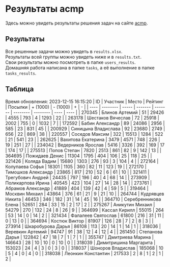 # Результаты acmp
Здесь можно увидеть результаты решения задач на сайте [acmp](https://acmp.ru). 

## Результаты
Все решенные задачи можно увидеть в `results.xlsx`.  
Результаты всей группы можно увидеть ниже и в `results.txt`.  
Свои результаты можно посмотреть в папке `users_results`.  
Домашняя работа написана в папке `tasks`, а её выполнение в папке `tasks_results`.

## Таблица
Время обновления: 2023-12-15 16:15:20
| ID   | Участник | Место | Рейтинг | Посылки | + (1000) | - (1000) | +    | -    |
| ---- | -------- | ----- | ------- | ------- | -------- | -------- | ---- | ---- |
| 270345 | Блинов Артемий | 51 | 29426 | 4555 | 793 | 4 | 1293 | 22 |
| 263178 | Шестаков Вячеслав | 72 | 25918 | 2002 | 755 | 0 | 1032 | 7 |
| 172592 | Бабин Александр | 89 | 24086 | 2956 | 585 | 23 | 831 | 45 |
| 200929 | Синицына Владислава | 92 | 23680 | 2749 | 656 | 22 | 869 | 38 |
| 220557 | Соседов Максим | 322 | 15513 | 1284 | 522 | 21 | 541 | 23 |
| 262625 | Вахитова Екатерина | 3479 | 4571 | 748 | 226 | 19 | 251 | 27 |
| 234042 | Ведерников Ярослав | 5416 | 3326 | 392 | 169 | 17 | 174 | 17 |
| 275513 | Попов Степан | 7820 | 2513 | 861 | 82 | 9 | 142 | 13 |
| 364695 | Пожидаев Денис | 11304 | 1795 | 404 | 106 | 25 | 118 | 25 |
| 321426 | Коляда Вадим | 15680 | 1303 | 276 | 93 | 3 | 104 | 4 |
| 272164 | Колупаева Софья | 18301 | 1105 | 360 | 82 | 11 | 123 | 19 |
| 272170 | Тимошков Александр | 23865 | 817 | 210 | 52 | 6 | 61 | 10 |
| 321411 | Трегубович Андрей | 24435 | 797 | 196 | 40 | 4 | 68 | 14 |
| 273909 | Поликарпова Ирина | 40545 | 423 | 104 | 27 | 14 | 28 | 14 |
| 273761 | Абрамов Александр | 41889 | 404 | 139 | 42 | 4 | 59 | 5 |
| 319464 | Москвин Михаил | 43864 | 376 | 61 | 21 | 9 | 21 | 10 |
| 264744 | Кудрявцев Никита | 46453 | 346 | 182 | 31 | 14 | 45 | 16 |
| 364710 | Серебренникова Елена | 52651 | 284 | 33 | 15 | 2 | 17 | 2 |
| 275267 | Аникутин Михаил | 54279 | 270 | 132 | 24 | 8 | 26 | 9 |
| 364699 | Кассал Кирилл | 55015 | 264 | 53 | 14 | 0 | 14 | 2 |
| 321434 | Фалалеев Святослав | 61800 | 216 | 31 | 11 | 0 | 13 | 0 |
| 364694 | Костюк Виктор | 81907 | 126 | 28 | 7 | 2 | 8 | 3 |
| 273914 | Шкаробурова Дарья | 86108 | 113 | 20 | 14 | 1 | 14 | 1 |
| 318036 | Веревкин Артемий | 94747 | 91 | 38 | 12 | 4 | 12 | 4 |
| 261450 | Степанова Дарья | 122842 | 47 | 18 | 7 | 1 | 7 | 1 |
| 355747 | Дмитриева Марина | 146643 | 28 | 10 | 10 | 0 | 10 | 0 |
| 318039 | Димитришина Маргарита | 153023 | 24 | 4 | 3 | 0 | 3 | 0 |
| 318037 | Шоноров Владислав | 185068 | 10 | 5 | 4 | 0 | 4 | 0 |
| 318038 | Леонкин Константин | 217533 | 2 | 8 | 1 | 2 | 1 | 2 |
